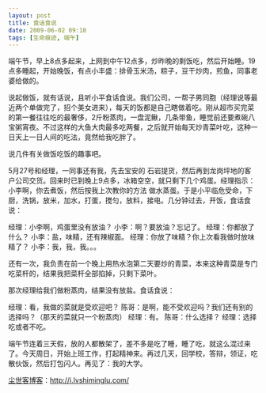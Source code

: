 ```yaml
---
layout: post
title: 食话食说
date: 2009-06-02 09:10
tags: [生命痕迹, 端午]
---
```

端午节，早上8点多起来，上网到中午12点多，炒昨晚的剩饭吃，然后开始睡。19点多睡起，开始晚饭，有点小丰盛：排骨玉米汤，粽子，豆干炒肉，煎鱼，同事老婆给做的。

说起做饭，就有话说，且听小平食话食说。我们公司，一帮子男同胞（经理说等最近两个单做完了，招个美女进来），每天的饭都是自己瞎做着吃。刚从超市买完菜的第一餐往往吃的最奢侈，2斤粉蒸肉，一盘泥鳅，几条带鱼，睡觉前还要煮碗八宝粥宵夜。不过这样的大鱼大肉最多吃两餐，之后就开始每天炒青菜叶吃，这种一日天上一日人间的吃法，竟然给我吃胖了。

说几件有关做饭吃饭的趣事吧。

5月27号和经理，一同事还有我，先去宝安的 石岩提货，然后再到龙岗坪地的客户公司交货。回来时已到晚上9点多，冰箱空空，就只剩下几个鸡蛋。经理指示：小李啊，你去煮饭，然后按我上次教你的方法 做水蒸蛋。于是小平临危受命，下厨，洗锅，放米，加水，打蛋，搅匀，放料，接电。几分钟过去，开饭，食话食说：

经理：小李啊，鸡蛋里没有放油？
小李：啊？要放油？忘记了。
经理：你都放了什么？
小李：盐，味精，还有辣椒面。
经理：你放了味精？你上次看我做时放味精了？
小李：我，我，我。。。

还有一次，我负责在前一个晚上用热水泡第二天要炒的青菜，本来这种青菜是专门吃菜杆的，结果我把菜杆全部掐掉，只剩下菜叶。

那次经理给我们做粉蒸肉，结果没有放盐。食话食说：

经理：看，我做的菜就是受欢迎吧？
陈哥：是啊，能不受欢迎吗？我们还有别的选择吗？（那天的菜就只一个粉蒸肉）
经理：有。
陈哥：什么选择？
经理：选择吃或者不吃。

端午节连着三天假，放的人都散架了，差不多是吃了睡，睡了吃，就这么混过来了。今天周日，开始上班工作，打起精神来。再过几天，回学校，答辩，领证，吃散伙饭，然后打包闪人。再见了：我的大学。

<a href="http://i.lvshiminglu.com/">尘世客博客</a>：<a href="http://i.lvshiminglu.com/">http://i.lvshiminglu.com/</a>

